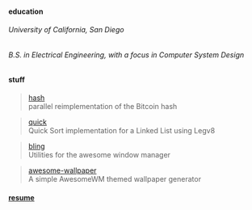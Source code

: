 #### education

###### University of California, San Diego

###### B.S. in Electrical Engineering, with a focus in Computer System Design

#### stuff

> [hash](https://github.com/JavaCafe01/hash) <br>
> parallel reimplementation of the Bitcoin hash

> [quick](https://github.com/JavaCafe01/quick) <br>
> Quick Sort implementation for a Linked List using Legv8

> [bling](https://github.com/BlingCorp/bling) <br>
> Utilities for the awesome window manager

> [awesome-wallpaper](https://github.com/JavaCafe01/awesome-wallpaper) <br>
> A simple AwesomeWM themed wallpaper generator

#### [resume](https://resume.gs-dev.io)
